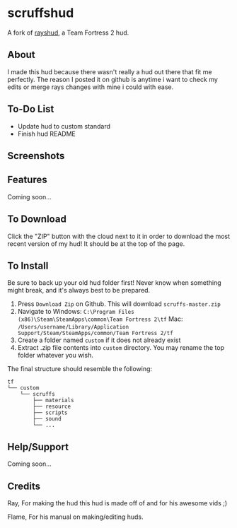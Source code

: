 scruffshud
=======

A fork of <a href="https://github.com/raysfire/rayshud">rayshud</a>, a Team Fortress 2 hud.

About
-------

I made this hud because there wasn't really a hud out there that fit me perfectly. The reason I posted it on github is anytime i want to check my edits or merge rays changes with mine i could with ease.

To-Do List
--------

* Update hud to custom standard
* Finish hud README

Screenshots
--------
               
                  
Features
-------

Coming soon...

To Download
--------

Click the "ZIP" button with the cloud next to it in order to download the most recent version of my hud! It should be at the top of the page. 

To Install
--------

Be sure to back up your old hud folder first! Never know when something might break, and it's always best to be prepared.

1. Press `Download Zip` on Github. This will download `scruffs-master.zip`
2. Navigate to 
	Windows: `C:\Program Files (x86)\Steam\SteamApps\common\Team Fortress 2\tf`
	Mac:     `/Users/username/Library/Application Support/Steam/SteamApps/common/Team Fortress 2/tf`
3. Create a folder named `custom` if it does not already exist
4. Extract .zip file contents into `custom` directory. You may rename the top folder whatever you wish.

The final structure should resemble the following:
```
tf
└── custom
    └── scruffs
        ├── materials
        ├── resource
        ├── scripts
        ├── sound
        └── ...
```


Help/Support
--------

Coming soon...

Credits
--------

Ray, For making the hud this hud is made off of and for his awesome vids ;)

Flame, For his manual on making/editing huds.
